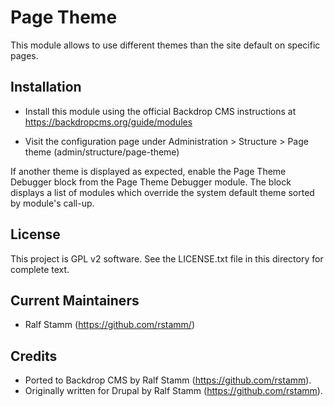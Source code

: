 
Page Theme
==========

This module allows to use different themes than the site default on specific
pages.

Installation
------------

- Install this module using the official Backdrop CMS instructions at
  https://backdropcms.org/guide/modules

- Visit the configuration page under Administration > Structure > Page theme
  (admin/structure/page-theme) 

If another theme is displayed as expected, enable the Page Theme Debugger block
from the Page Theme Debugger module. The block displays a list of modules which
override the system default theme sorted by module's call-up.

License
-------

This project is GPL v2 software. See the LICENSE.txt file in this directory for
complete text.

Current Maintainers
-------------------

- Ralf Stamm (https://github.com/rstamm/)

Credits
-------

- Ported to Backdrop CMS by Ralf Stamm (https://github.com/rstamm).
- Originally written for Drupal by Ralf Stamm (https://github.com/rstamm).
